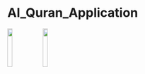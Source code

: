 # Al_Quran_Application

<p>
<img src="https://user-images.githubusercontent.com/74914169/213877277-18710116-925f-4dbb-bb12-e37854c7cfa2.png" width=15% height=15%>
<img src="https://user-images.githubusercontent.com/74914169/213902044-fc5f0c8b-fb72-4ff0-a23b-c4f9dc854cb2.png" width=15% height=15%>
</p>
